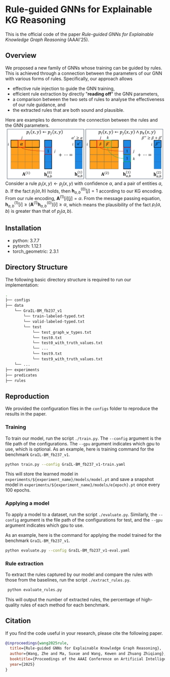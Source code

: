 # Rule-guided GNNs for Explainable KG Reasoning

This is the official code of the paper *Rule-guided GNNs for Explainable Knowledge Graph Reasoning* (AAAI'25).

## Overview
We proposed a new family of GNNs whose training can be guided by rules. This is achieved through a connection between the parameters of our GNN with various forms of rules. Specifically, our approach allows
- effective rule injection to guide the GNN training,
- efficient rule extraction by directly "**reading off**" the GNN parameters,
- a comparison between the two sets of rules to analyse the effectiveness of our rule guidance, and
- the extracted rules that are both sound and plausible.

Here are examples to demonstrate the connection between the rules and the GNN parameters.
![alt text](images/overview.png)
Consider a rule $p_i(x,y) \leftarrow p_j(x,y)$ with confidence $\alpha$, and a pair of entities $a,b$. If the fact $p_j(a,b)$ holds, then $\mathbf{h}_{a,b}^{(0)}[j]=1$ according to our KG encoding. From our rule encoding, $\mathbf{A}^{(1)}[i][j]=\alpha$. From the message passing equation, $\mathbf{h}_{a,b}^{(1)}[i] \ge \big(\mathbf{A}^{(1)}\mathbf{h}^{(0)}_{a,b}\big)[i] \ge \alpha$, which means the plausibility of the fact $p_i(a,b)$ is greater than that of $p_j(a,b)$.


## Installation

- python: 3.7.7
- pytorch: 1.12.1
- torch_geometric: 2.3.1

## Directory Structure

The following basic directory structure is required to run our implementation:

```bash
.
├── configs
├── data
    └── GraIL-BM_fb237_v1
        └── train-labeled-typed.txt
        └── valid-labeled-typed.txt
        └── test
            └── test_graph_w_types.txt
            └── test0.txt
            └── test0_with_truth_values.txt
            └── ...
            └── test9.txt
            └── test9_with_truth_values.txt
    └── ...
├── experiments
├── predicates
├── rules
```


## Reproduction
We provided the configuration files in the `configs` folder to reproduce the results in the paper.

### Training 

To train our model, run the script ```./train.py```.  The ```--config``` argument is the file path of the configurations. The `--gpu` argument indicates which gpu to use, which is optional. As an example, here is training command for the benchmark `GraIL-BM_fb237_v1`.
```bash
python train.py --config GraIL-BM_fb237_v1-train.yaml 
```
This will store the learned model in ```experiments/${experiment_name}/models/model.pt``` and save a snapshot model in `experiments/${experiment_name}/models/e{epoch}.pt` once every 100 epochs. 

### Applying a model 

To apply a model to a dataset, run the script ```./evaluate.py```. Similarly, the ```--config``` argument is the file path of the configurations for test, and the `--gpu` argument indicates which gpu to use. 

As an example, here is the command for applying the model trained for the benchmark `GraIL-BM_fb237_v1`.

```bash
python evaluate.py --config GraIL-BM_fb237_v1-eval.yaml 
```

### Rule extraction

To extract the rules captured by our model and compare the rules with those from the baselines, run the script ```./extract_rules.py```. 
```bash
 python evaluate_rules.py
```
This will output the number of extracted rules, the percentage of high-quality rules of each method for each benchmark.

## Citation

If you find the code useful in your research, please cite the following paper.

```bibtex
@inproceedings{wang2025rule,
  title={Rule-guided GNNs for Explainable Knowledge Graph Reasoning},
  author={Wang, Zhe and Ma, Suxue and Wang, Kewen and Zhuang Zhiqiang},
  booktitle={Proceedings of the AAAI Conference on Artificial Intelligence},
  year={2025}
}
```
